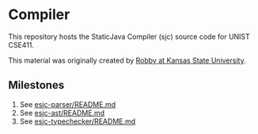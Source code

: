 # Compiler

This repository hosts the StaticJava Compiler (sjc) source code for UNIST CSE411. 

This material was originally created by [Robby at Kansas State University](http://robby.santoslab.org/).   

## Milestones

1. See [esjc-parser/README.md](esjc-parser/README.md)
2. See [esjc-ast/README.md](esjc-ast/README.md)
3. See [esjc-typechecker/README.md](esjc-typechecker/README.md)
